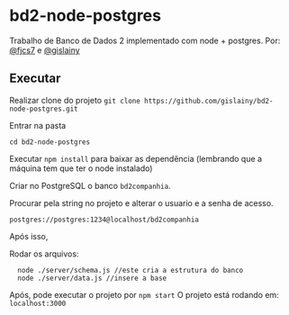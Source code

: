 # bd2-node-postgres
Trabalho de Banco de Dados 2 implementado com node + postgres. Por: [@fjcs7](https://github.com/fjcs7) e [@gislainy](https://github.com/gislainy)
## Executar

Realizar clone do projeto 
`git clone https://github.com/gislainy/bd2-node-postgres.git`

Entrar na pasta 

```
cd bd2-node-postgres
```

Executar `npm install` para baixar as dependência (lembrando que a máquina tem que ter o node instalado)

Criar no PostgreSQL o banco `bd2companhia`.

Procurar pela string no projeto e alterar o usuario e a senha de acesso.
``` 
postgres://postgres:1234@localhost/bd2companhia
```

Após isso, 

Rodar os arquivos: 

```
  node ./server/schema.js //este cria a estrutura do banco
  node ./server/data.js //insere a base
```

Após, pode executar o projeto por `npm start`
O projeto está rodando em: `localhost:3000`
